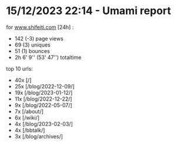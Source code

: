 # 15/12/2023 22:14 - Umami report
for www.shifeiti.com [24h] :

 - 142 (-3) page views
 - 69 (3) uniques
 - 51 (1) bounces
 - 2h 6' 9'' (53' 47'') totaltime


top 10 urls:
 - 40x [/]
 - 25x [/blog/2022-12-09/]
 - 19x [/blog/2023-01-12/]
 - 11x [/blog/2022-12-22/]
 - 9x [/blog/2022-05-07/]
 - 7x [/about/]
 - 6x [/wiki/]
 - 4x [/blog/2023-02-03/]
 - 4x [/bbtalk/]
 - 3x [/blog/archives/]


